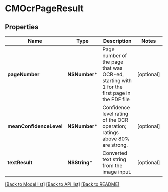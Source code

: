 # CMOcrPageResult

## Properties
Name | Type | Description | Notes
------------ | ------------- | ------------- | -------------
**pageNumber** | **NSNumber*** | Page number of the page that was OCR-ed, starting with 1 for the first page in the PDF file | [optional] 
**meanConfidenceLevel** | **NSNumber*** | Confidence level rating of the OCR operation; ratings above 80% are strong. | [optional] 
**textResult** | **NSString*** | Converted text string from the image input. | [optional] 

[[Back to Model list]](../README.md#documentation-for-models) [[Back to API list]](../README.md#documentation-for-api-endpoints) [[Back to README]](../README.md)


